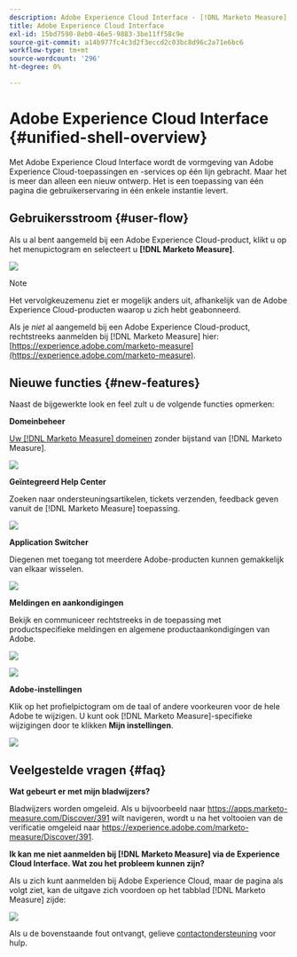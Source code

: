 ```yaml
---
description: Adobe Experience Cloud Interface - [!DNL Marketo Measure] - Productdocumentatie
title: Adobe Experience Cloud Interface
exl-id: 15bd7590-8eb0-46e5-9883-3be11ff58c9e
source-git-commit: a14b977fc4c3d2f3eccd2c03bc8d96c2a71e6bc6
workflow-type: tm+mt
source-wordcount: '296'
ht-degree: 0%

---
```


# Adobe Experience Cloud Interface {#unified-shell-overview}

Met Adobe Experience Cloud Interface wordt de vormgeving van Adobe Experience Cloud-toepassingen en -services op één lijn gebracht. Maar het is meer dan alleen een nieuw ontwerp. Het is een toepassing van één pagina die gebruikerservaring in één enkele instantie levert.

## Gebruikersstroom {#user-flow}

Als u al bent aangemeld bij een Adobe Experience Cloud-product, klikt u op het menupictogram en selecteert u **[!DNL Marketo Measure]**.

![](assets/unified-shell-overview-4.png)

>[!NOTE]
>
>Het vervolgkeuzemenu ziet er mogelijk anders uit, afhankelijk van de Adobe Experience Cloud-producten waarop u zich hebt geabonneerd.

Als je _niet_ al aangemeld bij een Adobe Experience Cloud-product, rechtstreeks aanmelden bij [!DNL Marketo Measure] hier: [https://experience.adobe.com/marketo-measure](https://experience.adobe.com/marketo-measure).

## Nieuwe functies {#new-features}

Naast de bijgewerkte look en feel zult u de volgende functies opmerken:

**Domeinbeheer**

[Uw [!DNL Marketo Measure] domeinen](/help/marketo-measure-and-adobe/domain-management.md) zonder bijstand van [!DNL Marketo Measure].

![](assets/unified-shell-overview-5.png)

**Geïntegreerd Help Center**

Zoeken naar ondersteuningsartikelen, tickets verzenden, feedback geven vanuit de [!DNL Marketo Measure] toepassing.

![](assets/unified-shell-overview-6.png)

**Application Switcher**

Diegenen met toegang tot meerdere Adobe-producten kunnen gemakkelijk van elkaar wisselen.

![](assets/unified-shell-overview-7.png)

**Meldingen en aankondigingen**

Bekijk en communiceer rechtstreeks in de toepassing met productspecifieke meldingen en algemene productaankondigingen van Adobe.

![](assets/unified-shell-overview-8.png)

![](assets/unified-shell-overview-9.png)

**Adobe-instellingen**

Klik op het profielpictogram om de taal of andere voorkeuren voor de hele Adobe te wijzigen. U kunt ook [!DNL Marketo Measure]-specifieke wijzigingen door te klikken **Mijn instellingen**.

![](assets/unified-shell-overview-10.png)

## Veelgestelde vragen {#faq}

**Wat gebeurt er met mijn bladwijzers?**

Bladwijzers worden omgeleid. Als u bijvoorbeeld naar https://apps.marketo-measure.com/Discover/391 wilt navigeren, wordt u na het voltooien van de verificatie omgeleid naar https://experience.adobe.com/marketo-measure/Discover/391.

**Ik kan me niet aanmelden bij [!DNL Marketo Measure] via de Experience Cloud Interface. Wat zou het probleem kunnen zijn?**

Als u zich kunt aanmelden bij Adobe Experience Cloud, maar de pagina als volgt ziet, kan de uitgave zich voordoen op het tabblad [!DNL Marketo Measure] zijde:

![](assets/unified-shell-overview-11.png)

Als u de bovenstaande fout ontvangt, gelieve [contactondersteuning](https://nation.marketo.com/t5/support/ct-p/Support) voor hulp.
